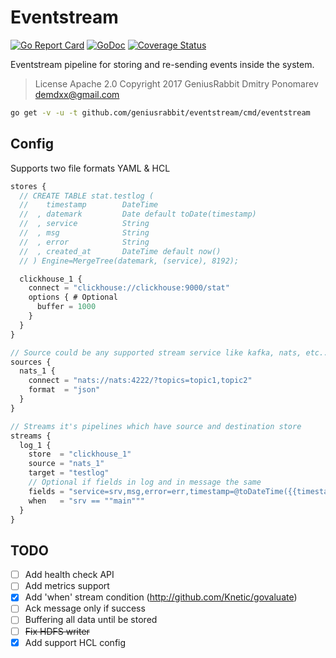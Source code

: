# Eventstream

[![Go Report Card](https://goreportcard.com/badge/github.com/geniusrabbit/eventstream)](https://goreportcard.com/report/github.com/geniusrabbit/eventstream)
[![GoDoc](https://godoc.org/github.com/geniusrabbit/eventstream?status.svg)](https://godoc.org/github.com/geniusrabbit/eventstream)
[![Coverage Status](https://coveralls.io/repos/github/geniusrabbit/eventstream/badge.svg)](https://coveralls.io/github/geniusrabbit/eventstream)

Eventstream pipeline for storing and re-sending events inside the system.

> License Apache 2.0
> Copyright 2017 GeniusRabbit Dmitry Ponomarev <demdxx@gmail.com>

```sh
go get -v -u -t github.com/geniusrabbit/eventstream/cmd/eventstream
```

## Config

Supports two file formats YAML & HCL

```js
stores {
  // CREATE TABLE stat.testlog (
  //    timestamp        DateTime
  //  , datemark         Date default toDate(timestamp)
  //  , service          String
  //  , msg              String
  //  , error            String
  //  , created_at       DateTime default now()
  // ) Engine=MergeTree(datemark, (service), 8192);

  clickhouse_1 {
    connect = "clickhouse://clickhouse:9000/stat"
    options { # Optional
      buffer = 1000
    }
  }
}

// Source could be any supported stream service like kafka, nats, etc...
sources {
  nats_1 {
    connect = "nats://nats:4222/?topics=topic1,topic2"
    format  = "json"
  }
}

// Streams it's pipelines which have source and destination store
streams {
  log_1 {
    store  = "clickhouse_1"
    source = "nats_1"
    target = "testlog"
    // Optional if fields in log and in message the same
    fields = "service=srv,msg,error=err,timestamp=@toDateTime({{timestamp:date}})"
    when   = "srv == ""main"""
  }
}
```

## TODO

 - [ ] Add health check API
 - [ ] Add metrics support
 - [x] Add 'when' stream condition (http://github.com/Knetic/govaluate)
 - [ ] Ack message only if success
 - [ ] Buffering all data until be stored
 - [ ] ~~Fix HDFS writer~~
 - [x] Add support HCL config
